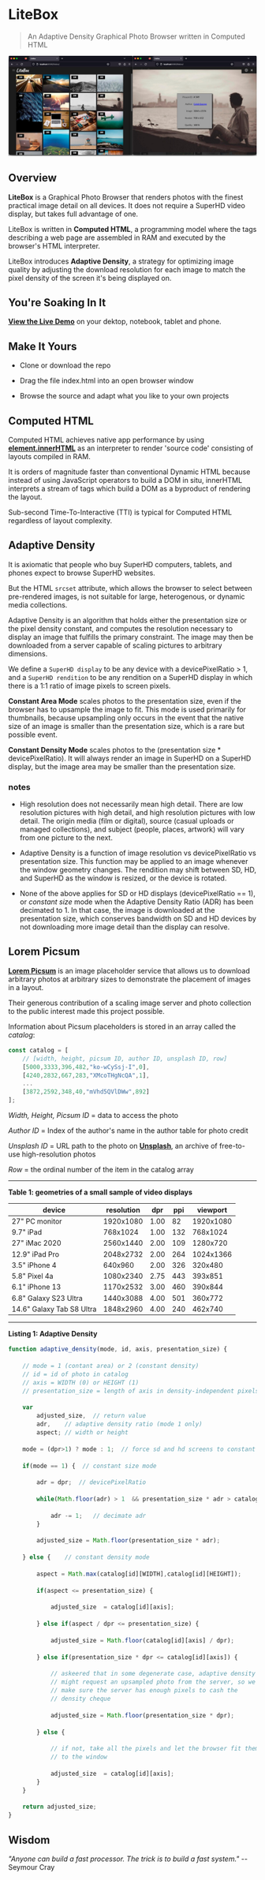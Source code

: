# LiteBox

> An Adaptive Density Graphical Photo Browser written in Computed HTML



![litebox.jpg](litebox.jpg)

## 

## Overview

**LiteBox** is a Graphical Photo Browser that renders photos with the finest practical image detail on all devices. It does not require a SuperHD video display, but takes full advantage of one.

LiteBox is written in **Computed HTML**, a programming model where the tags describing a web page are assembled in RAM and executed by the browser's HTML interpreter.

LiteBox introduces **Adaptive Density**, a strategy for optimizing image quality by adjusting the download resolution for each image to match the pixel density of the screen it's being displayed on. 



## You're Soaking In It

[**View the Live Demo**](https://glroyal.github.io/litebox/) on your dektop, notebook, tablet and phone. 



## Make It Yours

* Clone or download the repo

* Drag the file index.html into an open browser window

* Browse the source and adapt what you like to your own projects
  
  

## Computed HTML

Computed HTML achieves native app performance by using **[element.innerHTML](https://developer.mozilla.org/en-US/docs/Web/API/Element/innerHTML)** as an interpreter to render 'source code' consisting of layouts compiled in RAM.

It is orders of magnitude faster than conventional Dynamic HTML because instead of using JavaScript operators to build a DOM in situ, innerHTML interprets a stream of tags which build a DOM as a byproduct of rendering the layout. 

Sub-second Time-To-Interactive (TTI) is typical for Computed HTML regardless of layout complexity. 



## Adaptive Density

It is axiomatic that people who buy SuperHD computers, tablets, and phones expect to browse SuperHD websites. 

But the HTML `srcset` attribute, which allows the browser to select between pre-rendered images, is not suitable for large, heterogenous, or dynamic media collections. 

Adaptive Density is an algorithm that holds either the presentation size or the pixel density constant, and computes the resolution necessary to display an image that fulfills the primary constraint. The image may then be downloaded from a server capable of scaling pictures to arbitrary dimensions.  

We define a `SuperHD display` to be any device with a devicePixelRatio > 1, and a `SuperHD rendition` to be any rendition on a SuperHD display in which there is a 1:1 ratio of image pixels to screen pixels.

**Constant Area Mode** scales photos to the presentation size, even if the browser has to upsample the image to fit. This mode is used primarily for thumbnails, because upsampling only occurs in the event that the native size of an image is smaller than the presentation size, which is a rare but possible event. 

**Constant Density Mode** scales photos to the (presentation size * devicePixelRatio). It will always render an image in SuperHD on a SuperHD display, but the image area may be smaller than the presentation size.

### notes

- High resolution does not necessarily mean high detail. There are low resolution pictures with high detail, and high resolution pictures with low detail. The origin media (film or digital), source (casual uploads or managed collections), and subject (people, places, artwork) will vary from one picture to the next.

- Adaptive Density is a function of image resolution vs devicePixelRatio vs presentation size. This function may be applied to an image whenever the window geometry changes. The rendition may shift between SD, HD, and SuperHD as the window is resized, or the device is rotated.

- None of the above applies for SD or HD displays (devicePixelRatio == 1), or *constant size* mode when the Adaptive Density Ratio (ADR) has been decimated to 1. In that case, the image is downloaded at the presentation size, which conserves bandwidth on SD and HD devices by not downloading more image detail than the display can resolve.



## Lorem Picsum

**[Lorem Picsum](https://picsum.photos/)** is an image placeholder service that allows us to download arbitrary photos at arbitrary sizes to demonstrate the placement of images in a layout.

Their generous contribution of a scaling image server and photo collection to the public interest made this project possible. 

Information about Picsum placeholders is stored in an array called the *catalog*:

```javascript
const catalog = [
    // [width, height, picsum ID, author ID, unsplash ID, row]
    [5000,3333,396,482,"ko-wCySsj-I",0],
    [4240,2832,667,283,"XMcoTHgNcQA",1],
    ...
    [3872,2592,348,40,"mVhd5QVlDWw",892]
];
```

*Width, Height, Picsum ID* = data to access the photo

*Author ID* = Index of the author's name in the author table for photo credit

*Unsplash ID* = URL path to the photo on [**Unsplash**](https://unsplash.com/about), an archive of free-to-use high-resolution photos

*Row* = the ordinal number of the item in the catalog array

---

**Table 1: geometries of a small sample of video displays**

| device                    | resolution | dpr  | ppi | viewport  |
| ------------------------- | ---------- | ---- | --- | --------- |
| 27" PC monitor            | 1920x1080  | 1.00 | 82  | 1920x1080 |
| 9.7" iPad                 | 768x1024   | 1.00 | 132 | 768x1024  |
| 27" iMac 2020             | 2560x1440  | 2.00 | 109 | 1280x720  |
| 12.9" iPad Pro            | 2048x2732  | 2.00 | 264 | 1024x1366 |
| 3.5" iPhone 4             | 640x960    | 2.00 | 326 | 320x480   |
| 5.8" Pixel 4a             | 1080x2340  | 2.75 | 443 | 393x851   |
| 6.1" iPhone 13            | 1170x2532  | 3.00 | 460 | 390x844   |
| 6.8" Galaxy S23 Ultra     | 1440x3088  | 4.00 | 501 | 360x772   |
| 14.6" Galaxy Tab S8 Ultra | 1848x2960  | 4.00 | 240 | 462x740   |

---

**Listing 1: Adaptive Density**

```javascript
function adaptive_density(mode, id, axis, presentation_size) {

    // mode = 1 (contant area) or 2 (constant density)
    // id = id of photo in catalog
    // axis = WIDTH (0) or HEIGHT (1)
    // presentation_size = length of axis in density-independent pixels

    var
        adjusted_size,  // return value
        adr,    // adaptive density ratio (mode 1 only)
        aspect; // width or height

    mode = (dpr>1) ? mode : 1;  // force sd and hd screens to constant size mode

    if(mode == 1) {  // constant size mode

        adr = dpr;  // devicePixelRatio

        while(Math.floor(adr) > 1  && presentation_size * adr > catalog[id][axis]) {

            adr -= 1;   // decimate adr
        }

        adjusted_size = Math.floor(presentation_size * adr);

    } else {    // constant density mode

        aspect = Math.max(catalog[id][WIDTH],catalog[id][HEIGHT]);

        if(aspect <= presentation_size) {

            adjusted_size  = catalog[id][axis];

        } else if(aspect / dpr <= presentation_size) {

            adjusted_size = Math.floor(catalog[id][axis] / dpr);

        } else if(presentation_size * dpr <= catalog[id][axis]) {

            // askeered that in some degenerate case, adaptive density 
            // might request an upsampled photo from the server, so we 
            // make sure the server has enough pixels to cash the 
            // density cheque

            adjusted_size = Math.floor(presentation_size * dpr);

        } else {

            // if not, take all the pixels and let the browser fit them 
            // to the window

            adjusted_size  = catalog[id][axis];
        }
    }

    return adjusted_size;
}
```





## Wisdom

*"Anyone can build a fast processor. The trick is to build a fast system."*
-- Seymour Cray
